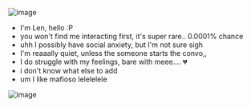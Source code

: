 ![image](https://cdn.discordapp.com/attachments/895643942836637717/1408282452870303906/Untitled89_20250822104752.png?ex=68a92cbd&is=68a7db3d&hm=b366dd5a3b76e0ee2d6442be33040d13615fd63b6d2941715028fb2f6f2fb787&)

- I'm Len, hello :P
- you won't find me interacting first, it's super rare.. 0.0001% chance
- uhh I possibly have social anxiety, but I'm not sure sigh
- I'm reaaally quiet, unless the someone starts the convo,,
- I do struggle with my feelings, bare with meee.... 💔
- i don't know what else to add
- um I like mafioso lelelelele

![image](https://cdn.discordapp.com/attachments/895643942836637717/1408192346008584344/Untitled90_1.png?ex=68a8d8d2&is=68a78752&hm=99a88acdaf1315ba6322456c733fd167c32a203240d66f6d61569a430367cdda&)
  
<!--
**don-sonnellino/don-sonnellino** is a ✨ _special_ ✨ repository because its `README.md` (this file) appears on your GitHub profile.

Here are some ideas to get you started:

- 🔭 I’m currently working on ...
- 🌱 I’m currently learning ...
- 👯 I’m looking to collaborate on ...
- 🤔 I’m looking for help with ...
- 💬 Ask me about ...
- 📫 How to reach me: ...
- 😄 Pronouns: ...
- ⚡ Fun fact: ...
-->
